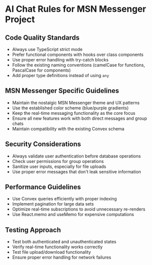 # AI Chat Rules for MSN Messenger Project

## Code Quality Standards

- Always use TypeScript strict mode
- Prefer functional components with hooks over class components
- Use proper error handling with try-catch blocks
- Follow the existing naming conventions (camelCase for functions, PascalCase for components)
- Add proper type definitions instead of using `any`

## MSN Messenger Specific Guidelines

- Maintain the nostalgic MSN Messenger theme and UX patterns
- Use the established color scheme (blue/purple gradients)
- Keep the real-time messaging functionality as the core focus
- Ensure all new features work with both direct messages and group chats
- Maintain compatibility with the existing Convex schema

## Security Considerations

- Always validate user authentication before database operations
- Check user permissions for group operations
- Sanitize user inputs, especially for file uploads
- Use proper error messages that don't leak sensitive information

## Performance Guidelines

- Use Convex queries efficiently with proper indexing
- Implement pagination for large data sets
- Optimize real-time subscriptions to avoid unnecessary re-renders
- Use React.memo and useMemo for expensive computations

## Testing Approach

- Test both authenticated and unauthenticated states
- Verify real-time functionality works correctly
- Test file upload/download functionality
- Ensure proper error handling for network failures
